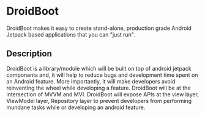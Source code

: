 # DroidBoot
DroidBoot makes it easy to create stand-alone, production grade Android Jetpack based applications that you can "just run".



## Description
  DroidBoot is a library/module which will be built on top of android jetpack components and, it will help to reduce bugs and development time spent on an Android feature. More importantly, it will make developers avoid reinventing the wheel while developing a feature. DroidBoot will be at the intersection of MVVM and MVI.
 DroidBoot will expose APIs at the view layer, ViewModel layer, Repository layer to prevent developers from performing mundane tasks while or developing an android feature.
